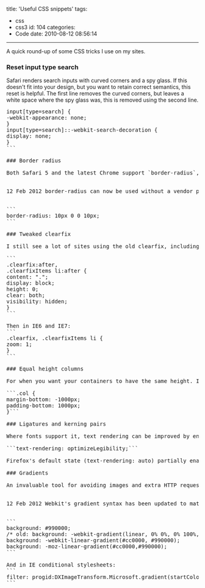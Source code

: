 title: 'Useful CSS snippets'
tags:
  - css
  - css3
id: 104
categories:
  - Code
date: 2010-08-12 08:56:14
---

A quick round-up of some CSS tricks I use on my sites.

### Reset input type search

Safari renders search inputs with curved corners and a spy glass. If this doesn't fit into your design, but you want to retain correct semantics, this reset is helpful. The first line removes the curved corners, but leaves a white space where the spy glass was, this is removed using the second line.

<pre class="thin">
input[type=search] {
-webkit-appearance: none;
}
input[type=search]::-webkit-search-decoration {
display: none;
}
```

### Border radius

Both Safari 5 and the latest Chrome support `border-radius`, given the fast update curves for these browsers, I have stopped using `-webkit-border-radius`, and almost always default to the useful shorthand (older versions of iOS are a known caveat).

<div class="edit">
<time datetime="2012-02-12">12 Feb 2012</time> border-radius can now be used without a vendor prefix.
</div>

```
border-radius: 10px 0 0 10px;
```

### Tweaked clearfix

I still see a lot of sites using the old clearfix, including IE for Mac hacks. I've cleaned this up a bit and moved the IE specific parts into conditional IE stylesheets. For lists, I found I often need to clear each `li`, to save littering the HTML with class names, I added `clearfixItems li`, now I only need one class on the `ul` or `ol`.

```
.clearfix:after,
.clearfixItems li:after {
content: ".";
display: block;
height: 0;
clear: both;
visibility: hidden;
}
```

Then in IE6 and IE7:
```
.clearfix, .clearfixItems li {
zoom: 1;
}
```

### Equal height columns

For when you want your containers to have the same height. If you are unfamiliar with this technique, I recommend reading [Ed Eliot's article](http://www.ejeliot.com/blog/61).

```.col {
margin-bottom: -1000px;
padding-bottom: 1000px;
}```

### Ligatures and kerning pairs

Where fonts support it, text rendering can be improved by enabling kerning pairs and ligature support. Add the following to your `body` to enable it on all text:

```text-rendering: optimizeLegibility;```

Firefox's default state (text-rendering: auto) partially enables this, optimizing legibility on font sizes above 20px (surely legibility is most important on the smallest text?). Using the above code will optimize all font sizes, more details are available at [MDC](https://developer.mozilla.org/en/CSS/text-rendering), as pointed out in the comments by _rdela_.

### Gradients

An invaluable tool for avoiding images and extra HTTP requests. For the most part I avoid providing fallback images, instead seeing gradients as a progressive enhancement. This usually means Opera and FF3.5 or less will see a solid colour, I'm fine with that.

<div class="edit">
<time datetime="2012-02-12">12 Feb 2012</time> Webkit's gradient syntax has been updated to match the emerging standard.
</div>

```
background: #990000;
/* old: background: -webkit-gradient(linear, 0% 0%, 0% 100%, from(#cc0000), to(#990000)); */
background: -webkit-linear-gradient(#cc0000, #990000);
background: -moz-linear-gradient(#cc0000,#990000);
```

And in IE conditional stylesheets:
```
filter: progid:DXImageTransform.Microsoft.gradient(startColorstr=#cc0000, endColorstr=#990000);
```
